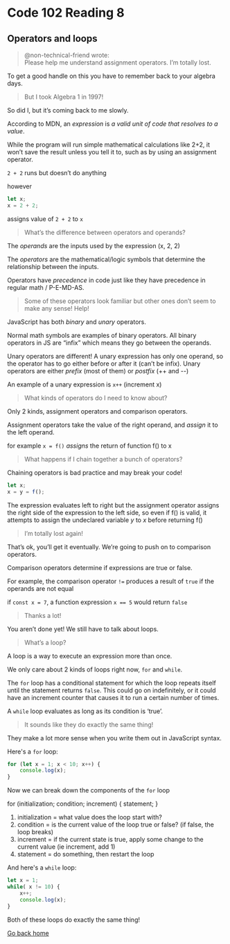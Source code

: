 # Code 102 Reading 8

## Operators and loops

> @non-technical-friend wrote:  
> Please help me understand assignment operators. I’m totally lost.

To get a good handle on this you have to remember back to your algebra days.

> But I took Algebra 1 in 1997!

So did I, but it’s coming back to me slowly.

According to MDN, an *expression* is *a valid unit of code that resolves to a value*.

While the program will run simple mathematical calculations like 2+2, it won’t save the result unless you tell it to, such as by using an assignment operator.

`2 + 2` runs but doesn’t do anything

however

``` javascript
let x;
x = 2 + 2;
```

assigns value of `2 + 2` to `x`

> What’s the difference between operators and operands?

The *operands* are the inputs used by the expression (x, 2, 2)

The *operators* are the mathematical/logic symbols that determine the relationship between the inputs.

Operators have *precedence* in code just like they have precedence in regular math / P-E-MD-AS.

> Some of these operators look familiar but other ones don’t seem to make any sense! Help!

JavaScript has both *binary* and *unary* operators.

Normal math symbols are examples of binary operators. All binary operators in JS are “infix” which means they go between the operands.

Unary operators are different! A unary expression has only one operand, so the operator has to go either before or after it (can’t be infix). Unary operators are either *prefix* (most of them) or *postfix* (++ and --)

An example of a unary expression is `x++` (increment x)

> What kinds of operators do I need to know about?

Only 2 kinds, assignment operators and comparison operators.

Assignment operators take the value of the right operand, and *assign* it to the left operand.

for example `x = f()` *assigns* the return of function f() to x

> What happens if I chain together a bunch of operators?

Chaining operators is bad practice and may break your code!

``` javascript
let x;
x = y = f();
```

The expression evaluates left to right but the assignment operator assigns the right side of the expression to the left side, so even if f() is valid, it attempts to assign the undeclared variable *y* to *x* before returning f()

> I’m totally lost again!

That’s ok, you’ll get it eventually. We’re going to push on to comparison operators.

Comparison operators determine if expressions are true or false.

For example, the comparison operator `!=` produces a result of `true` if the operands are not equal

if `const x = 7`, a function expression `x == 5` would return `false`

> Thanks a lot!

You aren’t done yet! We still have to talk about loops.

> What’s a loop?

A loop is a way to execute an expression more than once.

We only care about 2 kinds of loops right now, `for` and `while`.

The `for` loop has a conditional statement for which the loop repeats itself until the statement returns `false`.  This could go on indefinitely, or it could have an increment counter that causes it to run a certain number of times.

A `while` loop evaluates as long as its condition is ‘true’.

> It sounds like they do exactly the same thing!

They make a lot more sense when you write them out in JavaScript syntax.

Here's a `for` loop:

``` javascript
for (let x = 1; x < 10; x++) {
    console.log(x);
}
```

Now we can break down the components of the `for` loop

for (initialization; condition; increment) {
    statement;
}

1. initialization = what value does the loop start with?
2. condition = is the current value of the loop true or false? (if false, the loop breaks)
3. increment = if the current state is true, apply some change to the current value (ie increment, add 1)
4. statement = do something, then restart the loop

And here's a `while` loop:

``` javascript
let x = 1;
while( x != 10) {
    x++;
    console.log(x);
}
```

Both of these loops do exactly the same thing!

[Go back home](/reading-notes/)
